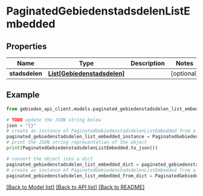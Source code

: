 # PaginatedGebiedenstadsdelenListEmbedded


## Properties

Name | Type | Description | Notes
------------ | ------------- | ------------- | -------------
**stadsdelen** | [**List[Gebiedenstadsdelen]**](Gebiedenstadsdelen.md) |  | [optional] 

## Example

```python
from gebieden_api_client.models.paginated_gebiedenstadsdelen_list_embedded import PaginatedGebiedenstadsdelenListEmbedded

# TODO update the JSON string below
json = "{}"
# create an instance of PaginatedGebiedenstadsdelenListEmbedded from a JSON string
paginated_gebiedenstadsdelen_list_embedded_instance = PaginatedGebiedenstadsdelenListEmbedded.from_json(json)
# print the JSON string representation of the object
print(PaginatedGebiedenstadsdelenListEmbedded.to_json())

# convert the object into a dict
paginated_gebiedenstadsdelen_list_embedded_dict = paginated_gebiedenstadsdelen_list_embedded_instance.to_dict()
# create an instance of PaginatedGebiedenstadsdelenListEmbedded from a dict
paginated_gebiedenstadsdelen_list_embedded_from_dict = PaginatedGebiedenstadsdelenListEmbedded.from_dict(paginated_gebiedenstadsdelen_list_embedded_dict)
```
[[Back to Model list]](../README.md#documentation-for-models) [[Back to API list]](../README.md#documentation-for-api-endpoints) [[Back to README]](../README.md)


